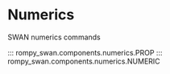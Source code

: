 # Numerics

SWAN numerics commands

::: rompy_swan.components.numerics.PROP
::: rompy_swan.components.numerics.NUMERIC